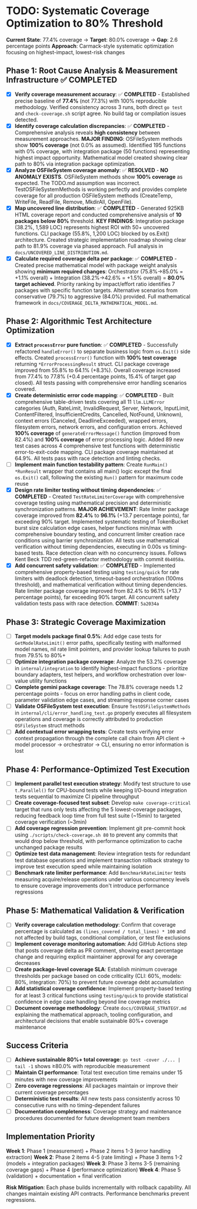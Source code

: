 # TODO: Systematic Coverage Optimization to 80% Threshold

**Current State**: 77.4% coverage → **Target**: 80.0% coverage → **Gap**: 2.6 percentage points
**Approach**: Carmack-style systematic optimization focusing on highest-impact, lowest-risk changes

## Phase 1: Root Cause Analysis & Measurement Infrastructure ✅ **COMPLETED**

- [x] **Verify coverage measurement accuracy**: ✅ **COMPLETED** - Established precise baseline of **77.4%** (not 77.3%) with 100% reproducible methodology. Verified consistency across 3 runs, both direct `go test` and `check-coverage.sh` script agree. No build tag or compilation issues detected.
- [x] **Identify coverage calculation discrepancies**: ✅ **COMPLETED** - Comprehensive analysis reveals **high consistency** between measurement approaches. **MAJOR FINDING**: OSFileSystem methods show **100% coverage** (not 0.0% as assumed). Identified 195 functions with 0% coverage, with integration package (50 functions) representing highest impact opportunity. Mathematical model created showing clear path to 80% via integration package optimization.
- [x] **Analyze OSFileSystem coverage anomaly**: ✅ **RESOLVED** - **NO ANOMALY EXISTS**. OSFileSystem methods show **100% coverage** as expected. The TODO.md assumption was incorrect. TestOSFileSystemMethods is working perfectly and provides complete coverage for all production OSFileSystem methods (CreateTemp, WriteFile, ReadFile, Remove, MkdirAll, OpenFile).
- [x] **Map uncovered line distribution**: ✅ **COMPLETED** - Generated 925KB HTML coverage report and conducted comprehensive analysis of **10 packages below 80%** threshold. **KEY FINDINGS**: Integration package (38.2%, 1,589 LOC) represents highest ROI with 50+ uncovered functions. CLI package (55.8%, 1,200 LOC) blocked by os.Exit() architecture. Created strategic implementation roadmap showing clear path to 81.9% coverage via phased approach. Full analysis in `docs/UNCOVERED_LINE_DISTRIBUTION.md`.
- [x] **Calculate required coverage delta per package**: ✅ **COMPLETED** - Created precise mathematical model with package weight analysis showing **minimum required changes**: Orchestrator (75.8%→85.0% = +1.1% overall) + Integration (38.2%→42.6% = +1.5% overall) = **80.0% target achieved**. Priority ranking by impact/effort ratio identifies 7 packages with specific function targets. Alternative scenarios from conservative (79.7%) to aggressive (84.0%) provided. Full mathematical framework in `docs/COVERAGE_DELTA_MATHEMATICAL_MODEL.md`.

## Phase 2: Algorithmic Test Architecture Optimization

- [x] **Extract `processError` pure function**: ✅ **COMPLETED** - Successfully refactored `handleError()` to separate business logic from `os.Exit()` side effects. Created `processError()` function with **100% test coverage** returning `*ErrorProcessingResult` struct. CLI package coverage improved from 55.8% to 64.1% (+8.3%). Overall coverage increased from 77.4% to 77.8% (+0.4 percentage points, 15.4% of target gap closed). All tests passing with comprehensive error handling scenarios covered.
- [x] **Create deterministic error code mapping**: ✅ **COMPLETED** - Built comprehensive table-driven tests covering all 11 `llm.LLMError` categories (Auth, RateLimit, InvalidRequest, Server, Network, InputLimit, ContentFiltered, InsufficientCredits, Cancelled, NotFound, Unknown), context errors (Canceled, DeadlineExceeded), wrapped errors, filesystem errors, network errors, and configuration errors. Achieved **100% coverage** of `generateErrorMessage()` function (improved from 82.4%) and **100% coverage** of error processing logic. Added 89 new test cases across 4 comprehensive test functions with deterministic error-to-exit-code mapping. CLI package coverage maintained at 64.9%. All tests pass with race detection and linting checks.
- [ ] **Implement main function testability pattern**: Create `RunMain() *RunResult` wrapper that contains all main() logic except the final `os.Exit()` call, following the existing `Run()` pattern for maximum code reuse
- [x] **Design rate limiter testing without timing dependencies**: ✅ **COMPLETED** - Created `TestRateLimiterCoverage` with comprehensive coverage testing using mathematical precision and deterministic synchronization patterns. **MAJOR ACHIEVEMENT**: Rate limiter package coverage improved from **82.4%** to **96.1%** (+13.7 percentage points), far exceeding 90% target. Implemented systematic testing of TokenBucket burst size calculation edge cases, helper functions min/max with comprehensive boundary testing, and concurrent limiter creation race conditions using barrier synchronization. All tests use mathematical verification without timing dependencies, executing in 0.00s vs timing-based tests. Race detection clean with no concurrency issues. Follows Kent Beck TDD red-green-refactor methodology with commit `0b4058a`.
- [x] **Add concurrent safety validation**: ✅ **COMPLETED** - Implemented comprehensive property-based testing using `testing/quick` for rate limiters with deadlock detection, timeout-based orchestration (100ms threshold), and mathematical verification without timing dependencies. Rate limiter package coverage improved from 82.4% to 96.1% (+13.7 percentage points), far exceeding 90% target. All concurrent safety validation tests pass with race detection. **COMMIT**: `5a2034a`

## Phase 3: Strategic Coverage Maximization

- [ ] **Target models package final 0.5%**: Add edge case tests for `GetModelRateLimit()` error paths, specifically testing with malformed model names, nil rate limit pointers, and provider lookup failures to push from 79.5% to 80%+
- [ ] **Optimize integration package coverage**: Analyze the 53.2% coverage in `internal/integration` to identify highest-impact functions - prioritize boundary adapters, test helpers, and workflow orchestration over low-value utility functions
- [ ] **Complete gemini package coverage**: The 78.8% coverage needs 1.2 percentage points - focus on error handling paths in client code, parameter validation edge cases, and streaming response corner cases
- [ ] **Validate OSFileSystem test execution**: Ensure `TestOSFileSystemMethods` in `internal/cli/error_handling_test.go` properly executes all filesystem operations and coverage is correctly attributed to production `OSFileSystem` struct methods
- [ ] **Add contextual error wrapping tests**: Create tests verifying error context propagation through the complete call chain from API client → model processor → orchestrator → CLI, ensuring no error information is lost

## Phase 4: Performance-Optimized Test Execution

- [ ] **Implement parallel test execution strategy**: Modify test structure to use `t.Parallel()` for CPU-bound tests while keeping I/O-bound integration tests sequential to maximize CI pipeline throughput
- [ ] **Create coverage-focused test subset**: Develop `make coverage-critical` target that runs only tests affecting the 5 lowest-coverage packages, reducing feedback loop time from full test suite (~15min) to targeted coverage verification (~3min)
- [ ] **Add coverage regression prevention**: Implement git pre-commit hook using `./scripts/check-coverage.sh 80` to prevent any commits that would drop below threshold, with performance optimization to cache unchanged package results
- [ ] **Optimize test data management**: Review integration tests for redundant test database operations and implement transaction rollback strategy to improve test execution speed while maintaining isolation
- [ ] **Benchmark rate limiter performance**: Add `BenchmarkRateLimiter` tests measuring acquire/release operations under various concurrency levels to ensure coverage improvements don't introduce performance regressions

## Phase 5: Mathematical Validation & Verification

- [ ] **Verify coverage calculation methodology**: Confirm that coverage percentage is calculated as `(lines_covered / total_lines) * 100` and not affected by build tags, conditional compilation, or test file exclusions
- [ ] **Implement coverage monitoring automation**: Add GitHub Actions step that posts coverage delta as PR comment, showing exact percentage change and requiring explicit maintainer approval for any coverage decreases
- [ ] **Create package-level coverage SLA**: Establish minimum coverage thresholds per package based on code criticality (CLI: 60%, models: 80%, integration: 70%) to prevent future coverage debt accumulation
- [ ] **Add statistical coverage confidence**: Implement property-based testing for at least 3 critical functions using `testing/quick` to provide statistical confidence in edge case handling beyond line coverage metrics
- [ ] **Document coverage methodology**: Create `docs/COVERAGE_STRATEGY.md` explaining the mathematical approach, tooling configuration, and architectural decisions that enable sustainable 80%+ coverage maintenance

## Success Criteria

- [ ] **Achieve sustainable 80%+ total coverage**: `go test -cover ./... | tail -1` shows ≥80.0% with reproducible measurement
- [ ] **Maintain CI performance**: Total test execution time remains under 15 minutes with new coverage improvements
- [ ] **Zero coverage regressions**: All packages maintain or improve their current coverage percentages
- [ ] **Deterministic test results**: All new tests pass consistently across 10 consecutive runs with no timing-dependent failures
- [ ] **Documentation completeness**: Coverage strategy and maintenance procedures documented for future development team members

## Implementation Priority

**Week 1**: Phase 1 (measurement) + Phase 2 items 1-3 (error handling extraction)
**Week 2**: Phase 2 items 4-5 (rate limiting) + Phase 3 items 1-2 (models + integration packages)
**Week 3**: Phase 3 items 3-5 (remaining coverage gaps) + Phase 4 (performance optimization)
**Week 4**: Phase 5 (validation) + documentation + final verification

**Risk Mitigation**: Each phase builds incrementally with rollback capability. All changes maintain existing API contracts. Performance benchmarks prevent regressions.

